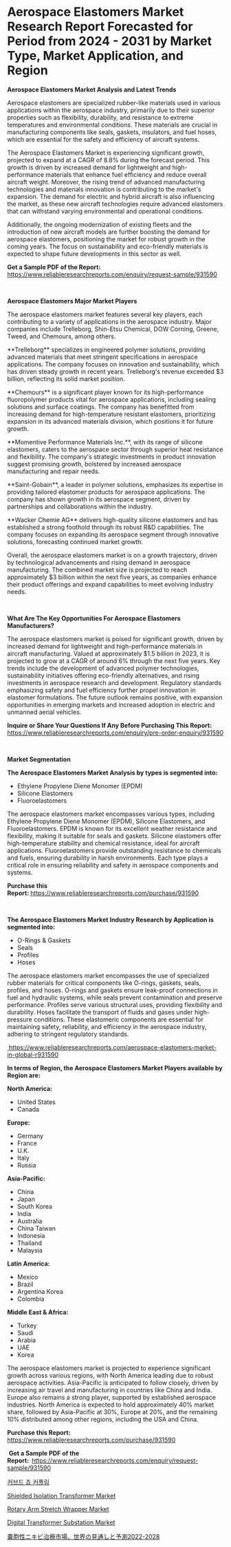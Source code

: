 <p><h1>Aerospace Elastomers Market Research Report Forecasted for Period from 2024 -  2031 by Market Type, Market Application, and Region</h1></p><p><strong>Aerospace Elastomers Market Analysis and Latest Trends</strong></p>
<p><p>Aerospace elastomers are specialized rubber-like materials used in various applications within the aerospace industry, primarily due to their superior properties such as flexibility, durability, and resistance to extreme temperatures and environmental conditions. These materials are crucial in manufacturing components like seals, gaskets, insulators, and fuel hoses, which are essential for the safety and efficiency of aircraft systems.</p><p>The Aerospace Elastomers Market is experiencing significant growth, projected to expand at a CAGR of 8.8% during the forecast period. This growth is driven by increased demand for lightweight and high-performance materials that enhance fuel efficiency and reduce overall aircraft weight. Moreover, the rising trend of advanced manufacturing technologies and materials innovation is contributing to the market's expansion. The demand for electric and hybrid aircraft is also influencing the market, as these new aircraft technologies require advanced elastomers that can withstand varying environmental and operational conditions.</p><p>Additionally, the ongoing modernization of existing fleets and the introduction of new aircraft models are further boosting the demand for aerospace elastomers, positioning the market for robust growth in the coming years. The focus on sustainability and eco-friendly materials is expected to shape future developments in this sector as well.</p></p>
<p><strong>Get a Sample PDF of the Report:&nbsp;</strong> <a href="https://www.reliableresearchreports.com/enquiry/request-sample/931590">https://www.reliableresearchreports.com/enquiry/request-sample/931590</a></p>
<p>&nbsp;</p>
<p><strong>Aerospace Elastomers Major Market Players</strong></p>
<p><p>The aerospace elastomers market features several key players, each contributing to a variety of applications in the aerospace industry. Major companies include Trelleborg, Shin-Etsu Chemical, DOW Corning, Greene, Tweed, and Chemours, among others.</p><p>**Trelleborg** specializes in engineered polymer solutions, providing advanced materials that meet stringent specifications in aerospace applications. The company focuses on innovation and sustainability, which has driven steady growth in recent years. Trelleborg's revenue exceeded $3 billion, reflecting its solid market position.</p><p>**Chemours** is a significant player known for its high-performance fluoropolymer products vital for aerospace applications, including sealing solutions and surface coatings. The company has benefitted from increasing demand for high-temperature resistant elastomers, prioritizing expansion in its advanced materials division, which positions it for future growth.</p><p>**Momentive Performance Materials Inc.**, with its range of silicone elastomers, caters to the aerospace sector through superior heat resistance and flexibility. The company's strategic investments in product innovation suggest promising growth, bolstered by increased aerospace manufacturing and repair needs.</p><p>**Saint-Gobain**, a leader in polymer solutions, emphasizes its expertise in providing tailored elastomer products for aerospace applications. The company has shown growth in its aerospace segment, driven by partnerships and collaborations within the industry.</p><p>**Wacker Chemie AG** delivers high-quality silicone elastomers and has established a strong foothold through its robust R&D capabilities. The company focuses on expanding its aerospace segment through innovative solutions, forecasting continued market growth.</p><p>Overall, the aerospace elastomers market is on a growth trajectory, driven by technological advancements and rising demand in aerospace manufacturing. The combined market size is projected to reach approximately $3 billion within the next five years, as companies enhance their product offerings and expand capabilities to meet evolving industry needs.</p></p>
<p>&nbsp;</p>
<p><strong>What Are The Key Opportunities For Aerospace Elastomers Manufacturers?</strong></p>
<p><p>The aerospace elastomers market is poised for significant growth, driven by increased demand for lightweight and high-performance materials in aircraft manufacturing. Valued at approximately $1.5 billion in 2023, it is projected to grow at a CAGR of around 6% through the next five years. Key trends include the development of advanced polymer technologies, sustainability initiatives offering eco-friendly alternatives, and rising investments in aerospace research and development. Regulatory standards emphasizing safety and fuel efficiency further propel innovation in elastomer formulations. The future outlook remains positive, with expansion opportunities in emerging markets and increased adoption in electric and unmanned aerial vehicles.</p></p>
<p><strong>Inquire or Share Your Questions If Any Before Purchasing This Report:</strong> <a href="https://www.reliableresearchreports.com/enquiry/pre-order-enquiry/931590">https://www.reliableresearchreports.com/enquiry/pre-order-enquiry/931590</a></p>
<p>&nbsp;</p>
<p><strong>Market Segmentation</strong></p>
<p><strong>The Aerospace Elastomers Market Analysis by types is segmented into:</strong></p>
<p><ul><li>Ethylene Propylene Diene Monomer (EPDM)</li><li>Silicone Elastomers</li><li>Fluoroelastomers</li></ul></p>
<p><p>The aerospace elastomers market encompasses various types, including Ethylene Propylene Diene Monomer (EPDM), Silicone Elastomers, and Fluoroelastomers. EPDM is known for its excellent weather resistance and flexibility, making it suitable for seals and gaskets. Silicone elastomers offer high-temperature stability and chemical resistance, ideal for aircraft applications. Fluoroelastomers provide outstanding resistance to chemicals and fuels, ensuring durability in harsh environments. Each type plays a critical role in ensuring reliability and safety in aerospace components and systems.</p></p>
<p><strong>Purchase this Report:&nbsp;</strong><a href="https://www.reliableresearchreports.com/purchase/931590">https://www.reliableresearchreports.com/purchase/931590</a></p>
<p>&nbsp;</p>
<p><strong>The Aerospace Elastomers Market Industry Research by Application is segmented into:</strong></p>
<p><ul><li>O-Rings & Gaskets</li><li>Seals</li><li>Profiles</li><li>Hoses</li></ul></p>
<p><p>The aerospace elastomers market encompasses the use of specialized rubber materials for critical components like O-rings, gaskets, seals, profiles, and hoses. O-rings and gaskets ensure leak-proof connections in fuel and hydraulic systems, while seals prevent contamination and preserve performance. Profiles serve various structural uses, providing flexibility and durability. Hoses facilitate the transport of fluids and gases under high-pressure conditions. These elastomeric components are essential for maintaining safety, reliability, and efficiency in the aerospace industry, adhering to stringent regulatory standards.</p></p>
<p><a href="https://www.reliableresearchreports.com/aerospace-elastomers-market-in-global-r931590">&nbsp;https://www.reliableresearchreports.com/aerospace-elastomers-market-in-global-r931590</a></p>
<p><strong>In terms of Region, the Aerospace Elastomers Market Players available by Region are:</strong></p>
<p>
    <p> <strong> North America: </strong>
        <ul>
            <li>United States</li>
            <li>Canada</li>
        </ul>
        </p> 
    <p> <strong> Europe: </strong>
        <ul>
            <li>Germany</li>
            <li>France</li>
            <li>U.K.</li>
            <li>Italy</li>
            <li>Russia</li>
        </ul>
        </p> 
    <p> <strong> Asia-Pacific: </strong>
        <ul>
            <li>China</li>
            <li>Japan</li>
            <li>South Korea</li>
            <li>India</li>
            <li>Australia</li>
            <li>China Taiwan</li>
            <li>Indonesia</li>
            <li>Thailand</li>
            <li>Malaysia</li>
        </ul>
        </p> 
    <p> <strong> Latin America: </strong>
        <ul>
            <li>Mexico</li>
            <li>Brazil</li>
            <li>Argentina Korea</li>
            <li>Colombia</li>
        </ul>
        </p> 
    <p> <strong> Middle East & Africa: </strong>
        <ul>
            <li>Turkey</li>
            <li>Saudi</li>
            <li>Arabia</li>
            <li>UAE</li>
            <li>Korea</li>
        </ul>
    </p>
    </p>
<p><p>The aerospace elastomers market is projected to experience significant growth across various regions, with North America leading due to robust aerospace activities. Asia-Pacific is anticipated to follow closely, driven by increasing air travel and manufacturing in countries like China and India. Europe also remains a strong player, supported by established aerospace industries. North America is expected to hold approximately 40% market share, followed by Asia-Pacific at 30%, Europe at 20%, and the remaining 10% distributed among other regions, including the USA and China.</p></p>
<p><strong>Purchase this Report: </strong><a href="https://www.reliableresearchreports.com/purchase/931590">https://www.reliableresearchreports.com/purchase/931590</a></p>
<p>&nbsp;<strong>Get a Sample PDF of the Report:&nbsp;&nbsp;</strong><a href="https://www.reliableresearchreports.com/enquiry/request-sample/931590">https://www.reliableresearchreports.com/enquiry/request-sample/931590</a></p>
<p><strong></strong></p>
<p><p><a href="https://medium.com/@chungcameron76/curved-jaw-couplings-market-%EC%9D%98-%EA%B8%80%EB%A1%9C%EB%B2%8C-%EC%8B%9C%EC%9E%A5-%EA%B0%9C%EC%9A%94%EB%8A%94-%EC%A0%84-%EC%84%B8%EA%B3%84-%EB%B0%8F-%EC%A3%BC%EC%9A%94-%EC%8B%9C%EC%9E%A5%EC%9D%98-%EC%82%B0%EC%97%85%EC%97%90-%EC%98%81%ED%96%A5%EC%9D%84-%EB%AF%B8%EC%B9%98%EB%8A%94-%EC%A3%BC%EC%9A%94-%ED%8A%B8%EB%A0%8C%EB%93%9C%EC%97%90-%EB%8C%80%ED%95%9C-%EB%8F%85%ED%8A%B9%ED%95%9C-%EA%B4%80%EC%A0%90%EC%9D%84-%EC%A0%9C%EA%B3%B5%ED%95%A9%EB%8B%88%EB%8B%A4-d08252c254fa">커브드 죠 커플링</a></p><p><a href="https://medium.com/@kstephenurdes435/the-comprehensive-shielded-isolation-transformer-market-research-report-is-essential-for-5905e57baaac">Shielded Isolation Transformer Market</a></p><p><a href="https://medium.com/@kstephenurdes435/this-rotary-arm-stretch-wrapper-market-research-report-evaluates-the-key-market-trends-drivers-7e4c229d5935">Rotary Arm Stretch Wrapper Market</a></p><p><a href="https://github.com/ygfu6u/Market-Research-Report-List-1/blob/main/digital-transformer-substation-market.md">Digital Transformer Substation Market</a></p><p><a href="https://medium.com/@mares423/cystic-acne-treatment-market-global-outlook-and-forecast-2022-2028-market-%E3%81%AF-%E3%82%B3%E3%82%B9%E3%83%88%E7%AE%A1%E7%90%86%E3%81%A8%E5%8A%B9%E7%8E%87%E5%90%91%E4%B8%8A%E3%82%92%E5%84%AA%E5%85%88%E3%81%97%E3%81%BE%E3%81%99-844fe4faaab2">嚢胞性ニキビ治療市場、世界の見通しと予測2022-2028</a></p></p>
